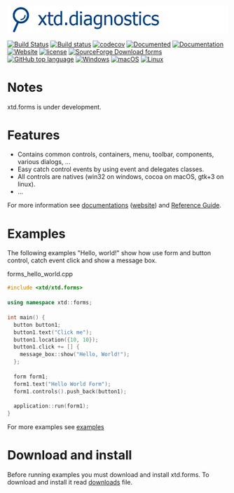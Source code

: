[![forms](docs/pictures/header.png)](https://gammasoft71.wixsite.com/xtd-forms)

[![Build Status](https://travis-ci.org/gammasoft71/xtd.forms.svg?branch=master)](https://travis-ci.org/gammasoft71/xtd.forms)
[![Build status](https://ci.appveyor.com/api/projects/status/7i6t0xilki708d2s?svg=true)](https://ci.appveyor.com/project/gammasoft71/xtd-forms)
[![codecov](https://codecov.io/gh/gammasoft71/xtd.forms/branch/master/graph/badge.svg)](https://codecov.io/gh/gammasoft71/xtd.forms)
[![Documented](https://codedocs.xyz/gammasoft71/xtd.forms.svg)](https://codedocs.xyz/gammasoft71/xtd.forms/)
[![Documentation](https://img.shields.io/badge/wiki-Documentation-brightgreen.svg)](./docs/home.md)
[![Website](https://img.shields.io/website-up-down-green-red/http/shields.io.svg?label=xtd-forms%20website)](https://gammasoft71.wixsite.com/gammasoft)
[![license](https://img.shields.io/github/license/gammasoft71/xtd.forms.svg)](LICENSE.md)
[![SourceForge Download forms](https://img.shields.io/sourceforge/dt/forms-cpp.svg)](https://sourceforge.net/projects/forms-cpp/files/latest/download)
[![GitHub top language](https://img.shields.io/github/languages/top/gammasoft71/xtd.forms.svg)](README.md)
[![Windows](https://img.shields.io/badge/os-Windows-004080.svg)](README.md)
[![macOS](https://img.shields.io/badge/os-macOS-004080.svg)](README.md)
[![Linux](https://img.shields.io/badge/os-Linux-004080.svg)](README.md)

# Notes

xtd.forms is under development.

# Features

* Contains common controls, containers, menu, toolbar, components, various dialogs, ...
* Easy catch control events by using event and delegates classes.
* All controls are natives (win32 on windows, cocoa on macOS, gtk+3 on linux).
* ...

For more information see [documentations](docs/home.md) ([website](https://gammasoft71.wixsite.com/gammasoft)) and [Reference Guide](https://codedocs.xyz/gammasoft71/xtd.forms/).

# Examples

The following examples "Hello, world!" show how use form and button control, catch event click and show a message box.

forms_hello_world.cpp

```c++
#include <xtd/xtd.forms>

using namespace xtd::forms;

int main() {
  button button1;
  button1.text("Click me");
  button1.location({10, 10});
  button1.click += [] {
    message_box::show("Hello, World!");
  };

  form form1;
  form1.text("Hello World Form");
  form1.controls().push_back(button1);

  application::run(form1);
}

```

For more examples see [examples](examples/README.md)

# Download and install

Before running examples you must download and install xtd.forms. To download and install it read [downloads](docs/downloads.md) file.
